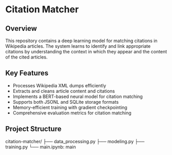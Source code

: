 # Citation Matcher

## Overview
This repository contains a deep learning model for matching citations in Wikipedia articles. The system learns to identify and link appropriate citations by understanding the context in which they appear and the content of the cited articles.

## Key Features
- Processes Wikipedia XML dumps efficiently
- Extracts and cleans article content and citations
- Implements a BERT-based neural model for citation matching
- Supports both JSONL and SQLite storage formats
- Memory-efficient training with gradient checkpointing
- Comprehensive evaluation metrics for citation matching

## Project Structure
citation-matcher/
├── data_processing.py
├── modeling.py
├── training.py
└── main.ipynb: main 